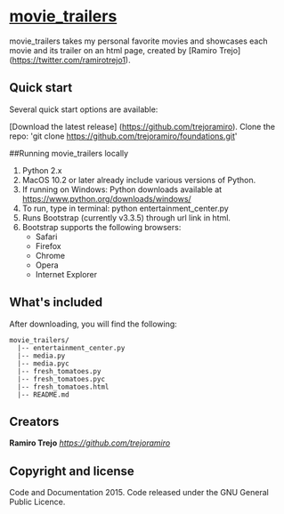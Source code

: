 # [movie_trailers](https://github.com/trejoramiro/foundations/tree/master/movie_trailers)

movie_trailers takes my personal favorite movies and showcases each movie and its trailer on an html page, created by [Ramiro Trejo] (https://twitter.com/ramirotrejo1).

## Quick start
Several quick start options are available:

[Download the latest release] (https://github.com/trejoramiro).
Clone the repo: 'git clone https://github.com/trejoramiro/foundations.git'

##Running movie_trailers locally

1. Python 2.x
2. MacOS 10.2 or later already include various versions of Python.
3. If running on Windows: Python downloads available at https://www.python.org/downloads/windows/
4. To run, type in terminal: python entertainment_center.py
5. Runs Bootstrap (currently v3.3.5) through url link in html.
6. Bootstrap supports the following browsers:
    - Safari
    - Firefox
    - Chrome
    - Opera
    - Internet Explorer


## What's included

After downloading, you will find the following:

```
movie_trailers/
  |-- entertainment_center.py
  |-- media.py
  |-- media.pyc
  |-- fresh_tomatoes.py
  |-- fresh_tomatoes.pyc
  |-- fresh_tomatoes.html
  |-- README.md
```
## Creators

**Ramiro Trejo**
*<https://github.com/trejoramiro>*

## Copyright and license

Code and Documentation 2015. Code released under the GNU General Public Licence.
